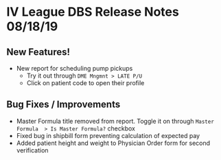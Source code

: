 # IV League DBS Release Notes 08/18/19

## New Features!

  - New report for scheduling pump pickups
    - Try it out through ```DME Mngmnt > LATE P/U```
    - Click on patient code to open their profile

## Bug Fixes / Improvements
  - Master Formula title removed from report. Toggle it on through ```Master Formula  > Is Master Formula?``` checkbox
  - Fixed bug in shipbill form preventing calculation of expected pay
  - Added patient height and weight to Physician Order form for second verification

